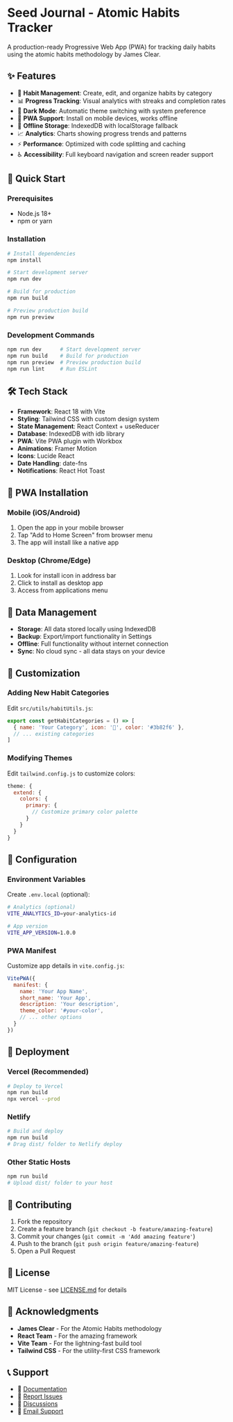 # Seed Journal - Atomic Habits Tracker

A production-ready Progressive Web App (PWA) for tracking daily habits using the atomic habits methodology by James Clear.

## ✨ Features

- 🎯 **Habit Management**: Create, edit, and organize habits by category
- 📊 **Progress Tracking**: Visual analytics with streaks and completion rates
- 🌙 **Dark Mode**: Automatic theme switching with system preference
- 📱 **PWA Support**: Install on mobile devices, works offline
- 💾 **Offline Storage**: IndexedDB with localStorage fallback
- 📈 **Analytics**: Charts showing progress trends and patterns
- ⚡ **Performance**: Optimized with code splitting and caching
- ♿ **Accessibility**: Full keyboard navigation and screen reader support

## 🚀 Quick Start

### Prerequisites
- Node.js 18+
- npm or yarn

### Installation

```bash
# Install dependencies
npm install

# Start development server
npm run dev

# Build for production
npm run build

# Preview production build
npm run preview
```

### Development Commands

```bash
npm run dev      # Start development server
npm run build    # Build for production
npm run preview  # Preview production build
npm run lint     # Run ESLint
```

## 🛠️ Tech Stack

- **Framework**: React 18 with Vite
- **Styling**: Tailwind CSS with custom design system
- **State Management**: React Context + useReducer
- **Database**: IndexedDB with idb library
- **PWA**: Vite PWA plugin with Workbox
- **Animations**: Framer Motion
- **Icons**: Lucide React
- **Date Handling**: date-fns
- **Notifications**: React Hot Toast

## 📱 PWA Installation

### Mobile (iOS/Android)
1. Open the app in your mobile browser
2. Tap "Add to Home Screen" from browser menu
3. The app will install like a native app

### Desktop (Chrome/Edge)
1. Look for install icon in address bar
2. Click to install as desktop app
3. Access from applications menu

## 💾 Data Management

- **Storage**: All data stored locally using IndexedDB
- **Backup**: Export/import functionality in Settings
- **Offline**: Full functionality without internet connection
- **Sync**: No cloud sync - all data stays on your device

## 🎨 Customization

### Adding New Habit Categories

Edit `src/utils/habitUtils.js`:

```javascript
export const getHabitCategories = () => [
  { name: 'Your Category', icon: '🎯', color: '#3b82f6' },
  // ... existing categories
]
```

### Modifying Themes

Edit `tailwind.config.js` to customize colors:

```javascript
theme: {
  extend: {
    colors: {
      primary: {
        // Customize primary color palette
      }
    }
  }
}
```

## 🔧 Configuration

### Environment Variables

Create `.env.local` (optional):

```bash
# Analytics (optional)
VITE_ANALYTICS_ID=your-analytics-id

# App version
VITE_APP_VERSION=1.0.0
```

### PWA Manifest

Customize app details in `vite.config.js`:

```javascript
VitePWA({
  manifest: {
    name: 'Your App Name',
    short_name: 'Your App',
    description: 'Your description',
    theme_color: '#your-color',
    // ... other options
  }
})
```

## 🚀 Deployment

### Vercel (Recommended)
```bash
# Deploy to Vercel
npm run build
npx vercel --prod
```

### Netlify
```bash
# Build and deploy
npm run build
# Drag dist/ folder to Netlify deploy
```

### Other Static Hosts
```bash
npm run build
# Upload dist/ folder to your host
```

## 🤝 Contributing

1. Fork the repository
2. Create a feature branch (`git checkout -b feature/amazing-feature`)
3. Commit your changes (`git commit -m 'Add amazing feature'`)
4. Push to the branch (`git push origin feature/amazing-feature`)
5. Open a Pull Request

## 📄 License

MIT License - see [LICENSE.md](LICENSE.md) for details

## 🙏 Acknowledgments

- **James Clear** - For the Atomic Habits methodology
- **React Team** - For the amazing framework
- **Vite Team** - For the lightning-fast build tool
- **Tailwind CSS** - For the utility-first CSS framework

## 📞 Support

- 📖 [Documentation](docs/)
- 🐛 [Report Issues](issues)
- 💬 [Discussions](discussions)
- 📧 [Email Support](mailto:jain.udit0000@gmail.com)
